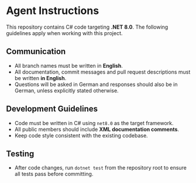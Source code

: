 # Agent Instructions

This repository contains C# code targeting **.NET 8.0**. The following guidelines apply when working with this project.

## Communication
- All branch names must be written in **English**.
- All documentation, commit messages and pull request descriptions must be written **in English**.
- Questions will be asked in German and responses should also be in German, unless explicitly stated otherwise.

## Development Guidelines
- Code must be written in C# using `net8.0` as the target framework.
- All public members should include **XML documentation comments**.
- Keep code style consistent with the existing codebase.

## Testing
- After code changes, run `dotnet test` from the repository root to ensure all tests pass before committing.

